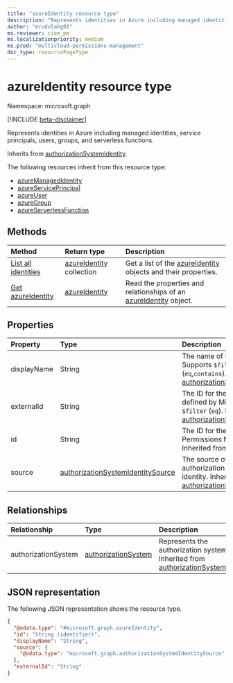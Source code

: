 ```yaml
---
title: "azureIdentity resource type"
description: "Represents identities in Azure including managed identities, service principals, users, groups, and serverless functions."
author: "mrudulahg01"
ms.reviewer: ciem_pm
ms.localizationpriority: medium
ms.prod: "multicloud-permissions-management"
doc_type: resourcePageType
---
```


# azureIdentity resource type

Namespace: microsoft.graph

[!INCLUDE [beta-disclaimer](../../includes/beta-disclaimer.md)]

Represents identities in Azure including managed identities, service principals, users, groups, and serverless functions.

Inherits from [authorizationSystemIdentity](../resources/authorizationsystemidentity.md).

The following resources inherit from this resource type:

- [azureManagedIdentity](azuremanagedidentity.md)
- [azureServicePrincipal](azureserviceprincipal.md)
- [azureUser](azureuser.md)
- [azureGroup](azuregroup.md)
- [azureServerlessFunction](azureserverlessfunction.md)

## Methods
|Method|Return type|Description|
|:---|:---|:---|
|[List all identities](../api/azureassociatedidentities-list-all.md)|[azureIdentity](../resources/azureidentity.md) collection|Get a list of the [azureIdentity](../resources/azureidentity.md) objects and their properties.|
|[Get azureIdentity](../api/azureidentity-get.md)|[azureIdentity](../resources/azureidentity.md)|Read the properties and relationships of an [azureIdentity](../resources/azureidentity.md) object.|

## Properties
|Property|Type|Description|
|:---|:---|:---|
|displayName|String|The name of the object. Supports `$filter` (`eq`,`contains`).Inherited from [authorizationSystemIdentity](../resources/authorizationsystemidentity.md).|
|externalId|String|The ID for the identity as defined by Microsoft Azure. `$filter` (`eq`). Inherited from [authorizationSystemIdentity](../resources/authorizationsystemidentity.md).|
|id|String|The ID for the identity in Permissions Management. Inherited from [entity](../resources/entity.md).|
|source|[authorizationSystemIdentitySource](../resources/authorizationsystemidentitysource.md)|The source of the authorization system identity. Inherited from [authorizationSystemIdentity](../resources/authorizationsystemidentity.md).|

## Relationships
|Relationship|Type|Description|
|:---|:---|:---|
|authorizationSystem|[authorizationSystem](../resources/authorizationsystem.md)|Represents the authorization system. Inherited from [authorizationSystemIdentity](../resources/authorizationsystemidentity.md)|

## JSON representation
The following JSON representation shows the resource type.
<!-- {
  "blockType": "resource",
  "keyProperty": "id",
  "@odata.type": "microsoft.graph.azureIdentity",
  "baseType": "microsoft.graph.authorizationSystemIdentity",
  "openType": false
}
-->
``` json
{
  "@odata.type": "#microsoft.graph.azureIdentity",
  "id": "String (identifier)",
  "displayName": "String",
  "source": {
    "@odata.type": "microsoft.graph.authorizationSystemIdentitySource"
  },
  "externalId": "String"
}
```

